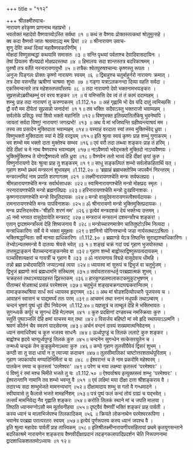 +++
title = "११२"

+++
श्रीलक्ष्मीरुवाच-  
नारायण हरेकृष्ण प्राणनाथ महाप्रभो ।  
भवतोक्तं महादेवो वैष्णवाग्र्योऽस्ति सर्वथा ॥१ ॥
कथं स वैष्णवः प्रोक्तस्तत्कथां श्रोतुमुत्सहे ।  
क्व कदा वैष्णवो जातः श्रावयाऽद्य मम प्रिय! ॥२ ॥
श्रीनारायण उवाच-  
शृणु देवि! कथां दिव्यां महावैष्णवकारिणीम् ।  
मोक्षदां विष्णुसम्बद्धां कथयामि समासतः ॥३ ॥
सन्ति पृथ्व्यां पर्वताश्च देवादिवासदायिनः ।  
तेषां प्रियतमः शैत्यप्रदो मोक्षप्रदस्तथा ॥४ ॥
हिमालयः सदा शान्तस्तत्र बदरिकाश्रमम् ।  
पुरुषौ तत्र वर्तेते नरनारायणावुभौ ॥५ ॥
तत्रैकः श्वेतपुरुषश्चान्यः कृष्णस्तु रूपतः ।  
अनुजः पिङ्गलः प्रोक्तः कृष्णो नारायणः स्वयम् ॥६ ॥
द्विबाहुश्च चतुर्बाहुर्नरो नारायणः क्रमात् ।  
तत्र देवा वसन्तीह ऋषीणां चाश्रमाः शुभाः ॥७ ॥
गङ्गा यत्राऽलकनन्दा दिव्या वहति सर्वदा ।  
एकस्मिन्वत्सरे तत्र महेशस्तप्तवाँस्तपः ॥८ ॥
तदा नारायणो देवो भक्तनामभयङ्करः ।  
सुप्रसन्नोऽब्रवीच्छम्भुं वरं वरय शङ्कर ॥९ ॥
यं यमिप्ससि देव त्वं तं तं कामं ददाम्यहम् ।  
शम्भुः प्राह तदा नारायणं तु करुणाकरम् ॥1.112.१० ॥
अहं गृह्णामि भो देव यदि दातुं त्वमिच्छसि ।  
द्वौ वरौ मम दीयेतां सुप्रसन्नो जनार्दन! ॥१ १॥
तव भक्तिः सदैवाऽस्तु भक्तराजो भवाम्यहम् ।  
सर्वलोके प्रसिद्धः स्यां शिवो भक्तो महानिति ॥१२॥
विष्णुभक्त इतिख्यातिर्लोकेषु भुवनेष्वपि ।  
जायतां सर्वदा विष्णु! नारायण! जगत्प्रभो! ॥१३ ॥
अथ ये मां भजिष्यन्ति ग्रहीष्यन्त्याश्रयं मम ।  
तस्य तव प्रसादेन मुक्तिदाता भवाम्यहम् ॥१४॥
यस्याहं वरदाता स्यां तस्य मुक्तिर्भवेद् ध्रुवा ।  
विष्णुभक्तो मुक्तिदाता स्यां मे देहि वरद्वयम् ॥१५॥
इति श्रुत्वा स्वयं कृष्णः प्राह शम्भुं गुणाकरम् ।  
भव शम्भो मम भक्तो दाता मुक्तेश्च सम्भव ॥१६॥
एवं वरौ तदा लब्ध्वा शङ्करः प्राह तं हरिम् ।  
देहि दीक्षां च मे नाथ वैष्णवश्च भवाम्यहम् ॥१७॥
नाऽवैष्णवो भवेद्भक्तो मुक्तिदो नाऽप्यवैष्णवः ।  
भुक्तिर्मुक्तिश्च ते योगाद्वैष्णवत्वे सति ध्रुवा ॥१८॥
वैष्णवेन ततो भाव्यं देहि दीक्षां कृपां कुरु ।  
विष्णुर्नारायणो देवः श्रुत्वा प्राह तु शङ्करम् ॥१ ९॥
साधु सङ्कल्पितं शम्भो सर्वलोकहितार्थि यत् ।  
गृहाण शम्भो प्रथमं मन्त्ररत्नं शुभावहम् ॥1.112.२० ॥
'ब्रह्माहं ब्रह्मभक्तोस्मि जपस्वैनं निरन्तरम् ।  
मन्त्ररत्नमिदं नाम प्रपाति शरणागतम् ॥२१ ॥
लक्ष्मीनारायणश्चेति मन्त्रः सर्वफलप्रदः ।  
श्रीमन्नारायणश्चेति मन्त्रः सर्वार्थसाधकः ॥२२॥
स्वामिनारायणश्चेति मन्त्रो मोक्षप्रदः स्मृतः ।  
नरनारायणश्चेति मन्त्रो ब्रह्मगतिप्रदः ॥२३॥
हरिनारायणश्चेति मन्त्रो दुःखविनाशकः ।  
कृष्णनारायणश्चेति मन्त्रो विभूतिदायकः ॥२४॥
मन्त्रो वासुदेवनारायणस्त्वैश्वर्यदायकः ।  
रामनारायणश्चेति मन्त्रः पापविनाशकः ॥२५॥
ॐ श्रीनारायणो मन्त्रो भुक्तिमुक्तिप्रदायकः ।  
मन्त्रः प्रपत्तिदस्त्वेषः-'श्रीहरिः शरणं मम' ॥२६॥
इत्येवं मन्त्रदशकं देयं भक्तेभ्य उत्तमम् ।  
ॐ नमो भगवत वासुदेवायेति मन्त्रराट् ॥२७॥
मन्त्रराजं मन्त्ररत्नं दशमन्त्राँश्च शङ्कर! ।  
एतान् द्वादशमन्त्राँस्त्वं देहि शिष्यजनाय वै ॥२८॥
मन्त्रोच्चारणमात्रेण चातितुष्टोऽस्मि नित्यदा ।  
मन्त्राधिकारिणः सर्वे ये मे भक्ता मुमुक्षवः ॥२९॥
ज्ञानिनो योगिनश्चान्ये जडा नार्यस्तथाऽऽश्रिताः ।  
भक्तिश्रद्धान्विताः सर्वे मानवा ह्यधिकारिणः ॥1.112.३० ॥
ब्रह्माण्डे येऽत्र तिष्ठन्ति सुराद्याश्चाधिकारिणः ।  
तेभ्योऽन्यतममन्त्रो वै दातव्यः श्रेयसे भवेत् ॥३ १॥
शङ्खं चक्रं गदां पद्मं गृहाण भुजयोस्तथा ।  
तप्तमुद्राङ्कनं चैतच्चन्दनाङ्कनमेव वा ॥३२॥
गृहाण शम्भो बाह्वोस्तद्विष्णुरूपत्वदायकम् ।  
पञ्चविंशत्यक्षरां च गायत्रीं च गृहाण वै ॥३३ ॥
ॐ नारायणाय विद्महे वासुदेवाय धीमहि ।  
तन्नो ब्रह्म प्रचोदयादिति जप्याऽन्वहं त्वया ॥२४॥
ध्यायस्व मां सुरूपं च द्विभुजं वा चतुर्भुजम् ।  
द्विभुजं ब्रह्मणो रूपं ब्रह्मधामनि संस्थितम् ॥३५॥
सर्वावतारसन्धर्तृ परब्रह्मात्मकं शुभम् ।  
चक्रहस्तं तथाऽभयप्रदहस्तं द्विहस्तकम् ॥३६॥
हारकुण्डलमालाकटकमुकुटभूषणम् ।  
पीताम्बरं षोडशाब्दं प्रसन्नं परमेश्वरम् ॥३७॥
चतुर्भुजं शङ्खचक्रगदापद्मकरान्वितम् ।  
वामाङ्कस्थश्रिया सार्धं रूपं ध्यायस्व हृद्गमम् ॥३८॥
अथ मां षोडशदिव्योपचारैः पूजयस्य च ।  
आवाहनं स्वासनं च पाद्यमर्घ्यं ततः परम् ॥३९॥
आचमनं तथा स्नानं मधुपर्कं तथाऽम्बरम् ।  
चन्दनं भूषणं पुष्पं धूपं दीपं निवेदनम् ॥1.112.४०॥
यज्ञसूत्रं च ताम्बूलं देहि मे भक्तिभावतः ।  
सुगन्ध्यर्कं कर्पूरं च सुगन्धं देहि मेऽनघम् ॥४१ ॥
कुरु प्रदक्षिणां दण्डवच्च नमस्क्रियाः कुरु ।  
स्तुतिं पुष्पाञ्जलिं देहि क्षमां याचस्व मत् तथा ॥४२॥
विसर्जय बहिष्टो मां स्वे हृदि स्थापयाऽऽत्मनि ।  
श्रवणं कीर्तनं चैव स्मरणं पादसेवनम् ॥४३॥
अर्चनं वन्दनं दास्यं सख्यमात्मनिवेदनम् ।  
ध्यानं समाधिरैक्यं च कुरु भजस्व साधनैः ॥४४॥
ऊर्ध्वपुण्ड्रं च तिलकं ललाटे कुरु शङ्कर ।  
बाह्वोश्च हृदये चाप्यूर्ध्वपुण्ड्रं तिलकं कुरु ॥४५॥
चन्दनेन सुगन्धेन सत्केसरयुतेन च ।  
तन्मध्ये चन्द्रकं तेन कुङ्कुमेनाऽथवा कुरु ॥४६॥
कण्ठे गृहाण तुलसीग्रैवेयं द्विसरं शुभम् ।  
कण्ठी सा तु सदा धार्या न तु त्याज्या कदाचन ॥४७॥
तुलसीमालिकां चाष्टोत्तरशतार्थपूरिताम् ।  
गृहाण जपकार्याय मण्यादिनिर्मितां च वा ॥४८ ॥
ईश्वरान्तं च ते नाम प्रकरोमि महेश्वरम् ।  
पालकेन रमया च कृतस्त्वं 'परमेश्वरः' ॥४९॥
परेण च मया लक्ष्म्या कृतस्त्वं 'परमेश्वरः' ।  
पं विष्णुं रं रमां मश्च मिमीते भजते तु यः ॥1.112.५० ॥
ऐश्वर्याश्रय इत्युक्तस्त्वं शम्भुः 'परमेश्वरः' ।  
ईश्वरान्तानि नामानि तव शम्भो भवन्तु वै ॥५१ ॥
एवं लक्ष्मि! मया दीक्षा दत्ता श्रीशङ्कराय वै ।  
तदारभ्य सदा शम्भुर्भजते मामनन्यभाग् ॥५२॥
दीक्षामादाय शम्भु स गतो वै गन्धमादने ।  
स्वीयावासे तु कैलासे भजते मामहर्निशम् ॥५३॥
पत्रं पुष्पं फलं कन्दं तोयं ग्राह्यं च यद्भवेत् ।  
तत्सर्वं मामनिवेद्य नैव गृह्णाति शङ्करः ॥५४॥
करोति तिलकं स्थाने मां च जपति मालया ।  
तिष्ठति ध्यानमग्नोऽसौ मम मूर्तावनीहया ॥५५॥
दृष्ट्वैवं वैष्णवीं भक्तिं शङ्करं प्राह पार्वती ।  
कस्य ध्यानं च मालाभिर्जपश्च तिलकादिकम् ॥५६ ॥
क्रियते लोकनाथेन परमेश्वररूपिणा ।  
भवानेव परब्रह्म परात्परतरः स्वयम् ॥५७॥
इत्येवं पूर्णरूपस्य कस्य ध्यानं जपश्च वै ।  
इति श्रुत्वा महादेवः पार्वतीं प्राह तात्त्विकम् ॥५८॥
इतिश्रीलक्ष्मीनारायणीयसंहितायां प्रथमे कृतयुगसन्ताने बदरिकाश्रमे नारायणेन शङ्कराय वैष्णवीदीक्षाप्रदानं तदङ्गकलापादिप्रदर्शन चेति निरूपणनामा  
द्वादशाधिकशततमोऽध्यायः ॥१ १२॥
    
